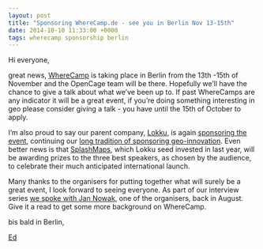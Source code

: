 ```yaml
--- 
layout: post
title: "Sponsoring WhereCamp.de - see you in Berlin Nov 13-15th"
date: 2014-10-10 11:33:00 +0000
tags: wherecamp sponsorship berlin
---
```

Hi everyone,

great news, [WhereCamp](http://wherecamp.de/) is taking place in Berlin from the 13th -15th of November and the OpenCage team will be there. Hopefully we’ll have the chance to give a talk about what we’ve been up to. If past WhereCamps are any indicator it will be a great event, if you’re doing something interesting in geo please consider giving a talk - you have until the 15th of October to apply.

I’m also proud to say our parent company, [Lokku](http://lokku.com/), is again [sponsoring the event](http://wherecamp.de/post/99558630253/lokku-long-time-supporters-of-geo-innovation), continuing our [long tradition of sponsoring geo-innovation](http://blog.lokku.com/post/86345846298/giving-back). Even better news is that [SplashMaps](http://www.splash-maps.com/), which Lokku seed invested in last year, will be awarding prizes to the three best speakers, as chosen by the audience, to celebrate their much anticipated international launch.

Many thanks to the organisers for putting together what will surely be a great event, I look forward to seeing everyone. As part of our interview series [we spoke with Jan Nowak](http://blog.opencagedata.com/post/95809903843/open-geo-interview-series-jan-nowak), one of the organisers, back in August. Give it a read to get some more background on WhereCamp.

bis bald in Berlin,

[Ed](https://twitter.com/freyfogle)